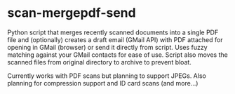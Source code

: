 # scan-mergepdf-send
Python script that merges recently scanned documents into a single PDF file and (optionally) creates a draft email (GMail API) with PDF attached for opening in GMail (browser) or send it directly from script. Uses fuzzy matching against your GMail contacts for ease of use. Script also moves the scanned files from original directory to archive to prevent bloat.

Currently works with PDF scans but planning to support JPEGs.
Also planning for compression support and ID card scans (and more...)
